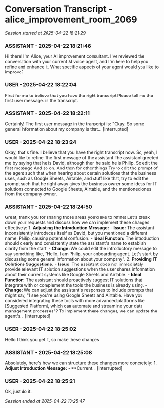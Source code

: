 # Conversation Transcript - alice_improvement_room_2069

*Session started at 2025-04-22 18:21:29*

### ASSISTANT - 2025-04-22 18:21:46

Hi there! I'm Alice, your AI improvement consultant. I've reviewed the conversation with your current AI voice agent, and I'm here to help you refine and enhance it. What specific aspects of your agent would you like to improve?

### USER - 2025-04-22 18:22:04

First for me to believe that you have the right transcript Please tell me the first user message. in the transcript.

### ASSISTANT - 2025-04-22 18:22:11

Certainly! The first user message in the transcript is:   "Okay. So some general information about my company is that... [interrupted]

### USER - 2025-04-22 18:23:24

Okay, that's fine. I believe that you have the right transcript now. So, yeah, I would like to refine The first message of the assistant The assistant greeted me by saying that he is David, although then he said he is Philip. So edit the first message And so on. And then for other things Try to edit the prompt of the agent such that when hearing about certain solutions that the business uses, such as Google Sheets, Airtable, and stuff like that, try to edit the prompt such that he right away gives the business owner some ideas for IT solutions connected to Google Sheets, Airtable, and the mentioned ones from the company owner.

### ASSISTANT - 2025-04-22 18:24:50

Great, thank you for sharing those areas you'd like to refine! Let's break down your requests and discuss how we can implement these changes effectively:  1. **Adjusting the Introduction Message:**    - **Issue:** The assistant inconsistently introduces itself as David, but you mentioned a different name, Philip, causing potential confusion. - **Ideal Function:** The introduction should clearly and consistently state the assistant's name to establish clarity from the start. - **Change:** We could edit the introductory message to say something like, "Hello, I am Philip, your onboarding agent. Let's start by discussing some general information about your company". 2. **Providing IT Solutions Suggestions:**    - **Issue:** The assistant does not immediately provide relevant IT solution suggestions when the user shares information about their current systems like Google Sheets and Airtable. - **Ideal Function:** The assistant should proactively suggest IT solutions that integrate with or complement the tools the business is already using. - **Change:** We can adjust the assistant's responses to include prompts that might say, "I see you're using Google Sheets and Airtable. Have you considered integrating these tools with more advanced platforms like [Suggested Platform], which can automate and streamline your data management processes"? To implement these changes, we can update the agent's... [interrupted]

### USER - 2025-04-22 18:25:02

Hello I think you get it, so make these changes

### ASSISTANT - 2025-04-22 18:25:08

Absolutely, here's how we can structure these changes more concretely:  1. **Adjust Introduction Message:** - **Current... [interrupted]

### USER - 2025-04-22 18:25:21

Ok, just do it.

*Session ended at 2025-04-22 18:25:47*
